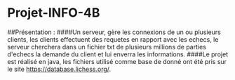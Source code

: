 # Projet-INFO-4B

##Présentation : 
####Un serveur, gère les connexions de un ou plusieurs clients, les clients effectuent des requetes en rapport avec les echecs, le serveur cherchera dans un fichier txt de plusieurs millions de parties d'echecs la demande du client et lui enverra les informations.
####Le projet est réalisé en java, les fichiers utilisé comme base de donné ont été pris sur le site https://database.lichess.org/.

